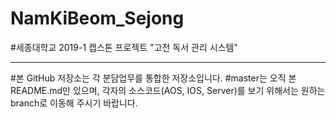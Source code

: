 # NamKiBeom_Sejong
#세종대학교 2019-1 캡스톤 프로젝트 "고전 독서 관리 시스템"

--------------------------------------------
#본 GitHub 저장소는 각 분담업무를 통합한 저장소입니다.
#master는 오직 본 README.md만 있으며, 각자의 소스코드(AOS, IOS, Server)를 보기 위해서는
원하는 branch로 이동해 주시기 바랍니다.
